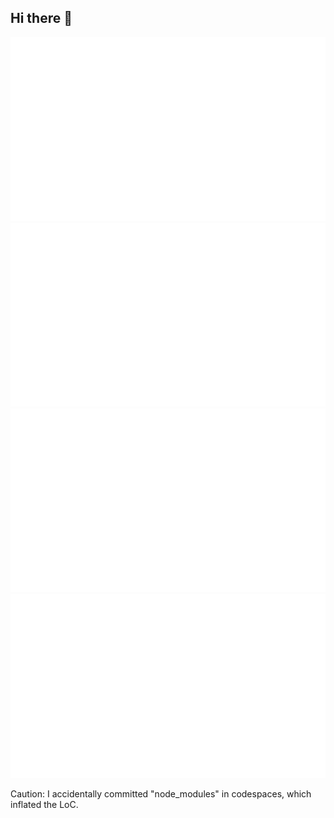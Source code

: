 ## Hi there 👋

<!--
**KrishJain256/KrishJain256** is a ✨ _special_ ✨ repository because its `README.md` (this file) appears on your GitHub profile.

Here are some ideas to get you started:

- 🔭 I’m currently working on ...
- 🌱 I’m currently learning ...
- 👯 I’m looking to collaborate on ...
- 🤔 I’m looking for help with ...
- 💬 Ask me about ...
- 📫 How to reach me: ...
- 😄 Pronouns: ...
- ⚡ Fun fact: ...
-->

![](https://raw.githubusercontent.com/KrishJain256/github-stats/master/generated/overview.svg#gh-dark-mode-only)
![](https://raw.githubusercontent.com/KrishJain256/github-stats/master/generated/overview.svg#gh-light-mode-only)
![](https://raw.githubusercontent.com/KrishJain256/github-stats/master/generated/languages.svg#gh-dark-mode-only)
![](https://raw.githubusercontent.com/KrishJain256/github-stats/master/generated/languages.svg#gh-light-mode-only)

Caution: I accidentally committed "node_modules" in codespaces, which inflated the LoC.
